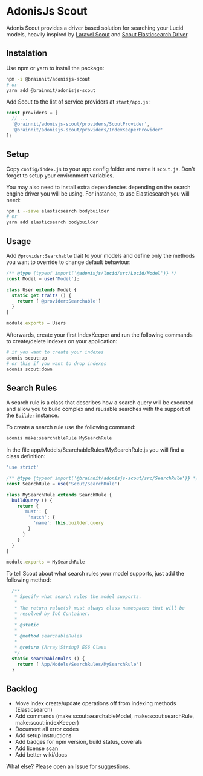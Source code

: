 # AdonisJs Scout

Adonis Scout provides a driver based solution for searching your Lucid models, heavily inspired by [Laravel Scout](https://github.com/laravel/scout) and [Scout Elasticsearch Driver](https://github.com/babenkoivan/scout-elasticsearch-driver).

## Instalation

Use npm or yarn to install the package:

```sh
npm -i @brainnit/adonisjs-scout
# or
yarn add @brainnit/adonisjs-scout
```

Add Scout to the list of service providers at `start/app.js`:

```js
const providers = [
  // ...
  '@brainnit/adonisjs-scout/providers/ScoutProvider',
  '@brainnit/adonisjs-scout/providers/IndexKeeperProvider'
];
```

## Setup

Copy `config/index.js` to your app config folder and name it `scout.js`. Don't forget to setup your environment variables.

You may also need to install extra dependencies depending on the search engine driver you will be using. For instance, to use Elasticsearch you will need:

```sh
npm i --save elasticsearch bodybuilder
# or
yarn add elasticsearch bodybuilder
```

## Usage

Add `@provider:Searchable` trait to your models and define only the methods you want to override to change default behaviour:

```js
/** @type {typeof import('@adonisjs/lucid/src/Lucid/Model')} */
const Model = use('Model');

class User extends Model {
  static get traits () {
    return ['@provider:Searchable']
  }
}

module.exports = Users
```

Afterwards, create your first IndexKeeper and run the following commands to create/delete indexes on your application:

```sh
# if you want to create your indexes
adonis scout:up
# or this if you want to drop indexes
adonis scout:down
```

## Search Rules

A search rule is a class that describes how a search query will be executed and allow you to build complex and reusable searches with the support of the [`Builder`](/src/Builder.js) instance.

To create a search rule use the following command:

```sh
adonis make:searchableRule MySearchRule
```

In the file app/Models/SearchableRules/MySearchRule.js you will find a class definition:

```js
'use strict'

/** @type {typeof import('@brainnit/adonisjs-scout/src/SearchRule')} */
const SearchRule = use('Scout/SearchRule')

class MySearchRule extends SearchRule {
  buildQuery () {
    return {
      'must': {
        'match': {
          'name': this.builder.query
        }
      }
    }
  }
}

module.exports = MySearchRule
```

To tell Scout about what search rules your model supports, just add the following method:

```js
  /**
   * Specify what search rules the model supports.
   * 
   * The return value(s) must always class namespaces that will be
   * resolved by IoC Container.
   *
   * @static
   * 
   * @method searchableRules
   * 
   * @return {Array|String} ES6 Class
   */
  static searchableRules () {
    return ['App/Models/SearchRules/MySearchRule']
  }
```
## Backlog

- Move index create/update operations off from indexing methods (Elasticsearch) 
- Add commands (make:scout:searchableModel, make:scout:searchRule, make:scout:indexKeeper)
- Document all error codes
- Add setup instructions
- Add badges for npm version, build status, coverals
- Add license scan
- Add better wiki/docs

What else? Please open an Issue for suggestions.

